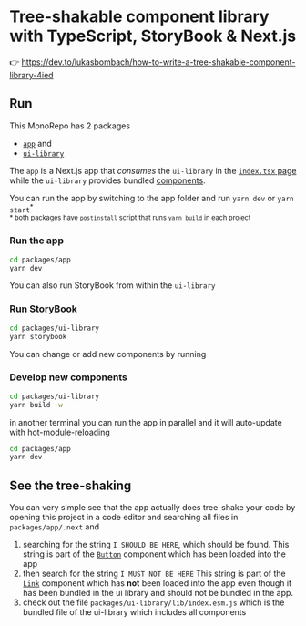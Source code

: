 # Tree-shakable component library with TypeScript, StoryBook & Next.js
👉 https://dev.to/lukasbombach/how-to-write-a-tree-shakable-component-library-4ied

## Run

This MonoRepo has 2 packages

- [`app`](./packages/app) and
- [`ui-library`](./packages/ui-library)

The `app` is a Next.js app that _consumes_ the `ui-library` in the [`index.tsx` page](./packages/app/pages/index.tsx) while the `ui-library` provides bundled [components](./packages/ui-library/components).

You can run the app by switching to the app folder and run `yarn dev` or `yarn start`<sup>\*</sup><br />
<sub>\* both packages have `postinstall` script that runs `yarn build` in each project</sub>

### Run the app

```bash
cd packages/app
yarn dev
```

You can also run StoryBook from within the `ui-library`

### Run StoryBook

```bash
cd packages/ui-library
yarn storybook
```

You can change or add new components by running

### Develop new components

```bash
cd packages/ui-library
yarn build -w
```

in another terminal you can run the app in parallel and it will auto-update with hot-module-reloading

```bash
cd packages/app
yarn dev
```

## See the tree-shaking

You can very simple see that the app actually does tree-shake your code by opening this project in a code
editor and searching all files in `packages/app/.next` and

1. searching for the string `I SHOULD BE HERE`, which should be found.
   This string is part of the [`Button`](./packages/ui-library/components/Button/Button.tsx) component
   which has been loaded into the app
2. then search for the string `I MUST NOT BE HERE`
   This string is part of the [`Link`](./packages/ui-library/components/Link/Link.tsx) component which has
   **not** been loaded into the app even though it has been bundled in the ui library and should not be
   bundled in the app.
3. check out the file `packages/ui-library/lib/index.esm.js` which is the bundled file of the ui-library which
   includes all components
